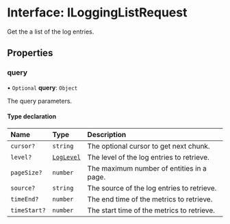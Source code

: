 # Interface: ILoggingListRequest

Get the a list of the log entries.

## Properties

### query

• `Optional` **query**: `Object`

The query parameters.

#### Type declaration

| Name         | Type                                 | Description                                |
| :----------- | :----------------------------------- | :----------------------------------------- |
| `cursor?`    | `string`                             | The optional cursor to get next chunk.     |
| `level?`     | [`LogLevel`](../modules.md#loglevel) | The level of the log entries to retrieve.  |
| `pageSize?`  | `number`                             | The maximum number of entities in a page.  |
| `source?`    | `string`                             | The source of the log entries to retrieve. |
| `timeEnd?`   | `number`                             | The end time of the metrics to retrieve.   |
| `timeStart?` | `number`                             | The start time of the metrics to retrieve. |
